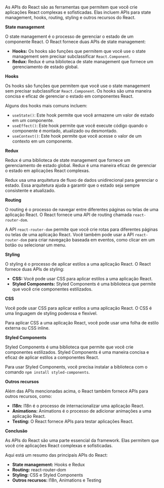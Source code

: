 As APIs do React são as ferramentas que permitem que você crie aplicações React complexas e sofisticadas. Elas incluem APIs para state management, hooks, routing, styling e outros recursos do React.

**State management**

O state management é o processo de gerenciar o estado de um componente React. O React fornece duas APIs de state management:

- **Hooks:** Os hooks são funções que permitem que você use o state management sem precisar subclassificar `React.Component`.
- **Redux:** Redux é uma biblioteca de state management que fornece um gerenciamento de estado global.

**Hooks**

Os hooks são funções que permitem que você use o state management sem precisar subclassificar `React.Component`. Os hooks são uma maneira concisa e eficaz de gerenciar o estado em componentes React.

Alguns dos hooks mais comuns incluem:

- `useState()`: Este hook permite que você armazene um valor de estado em um componente.
- `useEffect()`: Este hook permite que você execute código quando o componente é montado, atualizado ou desmontado.
- `useContext()`: Este hook permite que você acesse o valor de um contexto em um componente.

**Redux**

Redux é uma biblioteca de state management que fornece um gerenciamento de estado global. Redux é uma maneira eficaz de gerenciar o estado em aplicações React complexas.

Redux usa uma arquitetura de fluxo de dados unidirecional para gerenciar o estado. Essa arquitetura ajuda a garantir que o estado seja sempre consistente e atualizado.

**Routing**

O routing é o processo de navegar entre diferentes páginas ou telas de uma aplicação React. O React fornece uma API de routing chamada `react-router-dom`.

A API `react-router-dom` permite que você crie rotas para diferentes páginas ou telas de uma aplicação React. Você também pode usar a API `react-router-dom` para criar navegação baseada em eventos, como clicar em um botão ou selecionar um menu.

**Styling**

O styling é o processo de aplicar estilos a uma aplicação React. O React fornece duas APIs de styling:

- **CSS:** Você pode usar CSS para aplicar estilos a uma aplicação React.
- **Styled Components:** Styled Components é uma biblioteca que permite que você crie componentes estilizados.

**CSS**

Você pode usar CSS para aplicar estilos a uma aplicação React. O CSS é uma linguagem de styling poderosa e flexível.

Para aplicar CSS a uma aplicação React, você pode usar uma folha de estilo externa ou CSS inline.

**Styled Components**

Styled Components é uma biblioteca que permite que você crie componentes estilizados. Styled Components é uma maneira concisa e eficaz de aplicar estilos a componentes React.

Para usar Styled Components, você precisa instalar a biblioteca com o comando `npm install styled-components`.

**Outros recursos**

Além das APIs mencionadas acima, o React também fornece APIs para outros recursos, como:

- **I18n:** I18n é o processo de internacionalizar uma aplicação React.
- **Animations:** Animations é o processo de adicionar animações a uma aplicação React.
- **Testing:** O React fornece APIs para testar aplicações React.

**Conclusão**

As APIs do React são uma parte essencial da framework. Elas permitem que você crie aplicações React complexas e sofisticadas.

Aqui está um resumo das principais APIs do React:

- **State management:** Hooks e Redux
- **Routing:** react-router-dom
- **Styling:** CSS e Styled Components
- **Outros recursos:** I18n, Animations e Testing
